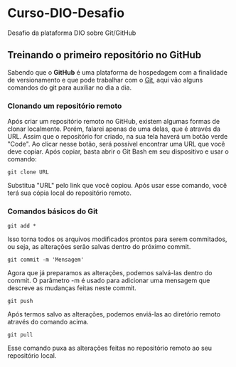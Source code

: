 # **Curso-DIO-Desafio**
Desafio da plataforma DIO sobre Git/GitHub

## Treinando o primeiro repositório no GitHub

Sabendo que o **GitHub** é uma plataforma de hospedagem com a finalidade de versionamento e que pode trabalhar com o [Git](https://git-scm.com/), aqui vão alguns comandos do git para auxiliar no dia a dia.

### Clonando um repositório remoto

Após criar um repositório remoto no GitHub, existem algumas formas de clonar localmente. Porém, falarei apenas de uma delas, que é através da URL. Assim que o repositório for criado, na sua tela haverá um botão verde "Code". Ao clicar nesse botão, será possível encontrar uma URL que você deve copiar. Após copiar, basta abrir o Git Bash em seu dispositivo e usar o comando:

```
git clone URL
```
Substitua "URL" pelo link que você copiou. Após usar esse comando, você terá sua cópia local do repositório remoto.

### Comandos básicos do Git

```
git add *
```
Isso torna todos os arquivos modificados prontos para serem commitados, ou seja, as alterações serão salvas dentro do próximo commit.

```
git commit -m 'Mensagem'
```
Agora que já preparamos as alterações, podemos salvá-las dentro do commit. O parâmetro -m é usado para adicionar uma mensagem que descreve as mudanças feitas neste commit.

```
git push
```
Após termos salvo as alterações, podemos enviá-las ao diretório remoto através do comando acima.

```
git pull
```
Esse comando puxa as alterações feitas no repositório remoto ao seu repositório local.
